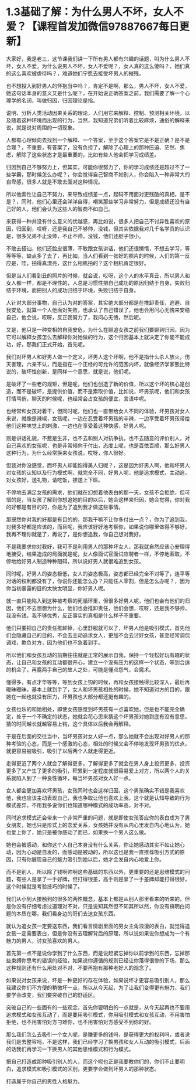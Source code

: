 # 1.3基础了解：为什么男人不坏，女人不爱？【课程首发加微信97887667每日更新】

大家好，我是老三，这节课我们讲一下所有男人都有兴趣的话题，叫为什么男人不坏，女人不爱，为什么说男人不坏，女人不爱呢？，女人真的这么傻吗？，她们真的这么喜欢被虐待吗？，难道她们宁愿去接受坏男人的摧残。

也不想投入到好男人的怀抱当中吗？，肯定不是啊，那么，男人不坏，女人不爱，她这句话本身的意义又是什么呢？，在开始说正确答案之前，我们需要了解一个心理学的名词，叫做归因，归因理论是指。

说明、分析人类活动因果关系的理论，人们用它来解释、控制、预测相关环境，以及随着这种环境而出现的行为，当然，我知道兄弟们听着比较麻烦，通俗的解释来说，就是说对周围的一切现象。

人都有心理倾向去找到一个解释、一个答案，至于这个答案它是不是正确？是不是合理？，不重要，有答案了，没有负担了，解除了心理上的那种压迫、茫然、焦虑，解除了这些状态才是最重要的，比如有些人他会把学习成绩差。

归因到自己不够努力上，但其实，可能你很努力了，你的学习成绩还是超过不了一些学霸，那时候怎么办呢？，你会觉得自己智商不如别人，你会陷入一种非常大的自卑感，很多人就是不敢去面对这种情况。

所以他索性让自己不努力，来导致成绩差一点，起码不用面对更残酷的真相，是不是？，同时，他们心里还会洋洋自得，嘲笑那些学习非常努力，但是成绩还没有自己好的人，他们会认为这些人的智商不如自己。

来获得一种并没有什么意义的优越感，再比如说，很多人把自己不讨异性喜欢的原因，归因到，哎呀，还是我自己不够帅，没钱，但其实依据我对几千名学员的认识是，很多兄弟不止没帅，不止不帅，没钱，他们还胆子很小。

不敢去搭讪，他们还脸皮很薄，不敢跟女孩讲话，他们还很懒惰，不想去学习，等等等等，缺点多了去了，再比如，当人们看到一张好的照片的时候，人们的第一反应是，哇，拍得真漂亮，这什么相机拍的？这个相机肯定很好。

但是当人们看到丑的照片的时候，就会说，哎呀，这个人的水平真丑，所以男人和女人都一样，都是不理性的，人总是习惯性把自己成功的原因归结于自身，失败归结于环境，而把别人的成功归结于环境，失败归结于自身。

人针对大部分事物，自己认为对的答案，其实绝大部分都是在推卸责任，逃避、自我安危，就算一个人他面对失败，也承认了自己错误了，他也会用问心无愧来安稳自己，他会说，哎呀，反正我努力了，我问心无愧，然后呢。

又是，他只是一种变相的自我安危，为什么在聊追女孩之前我们要聊到归因，因为它可以解释女孩怎么去解释你对她做的行为，这个归因基本上就决定了你能不能成功，好，那我们正式开始，首先呢。

我们对坏男人和好男人做一个定义，坏男人这个坏啊，他不是指什么杀人放火，伤天害理，六亲不认，而是指在一个正经的可允许的范围内坏，就像经济学家熊比特说的，破坏性创新，是同样一个意思，就是说，他们呢。

是破坏了一些老的规矩，但是呢，他们也创造了新的价值，所以这个坏的核心是创造，而不是破坏，是提供价值，而不是索取价值，比如说，坏男孩呢，他们和女孩打情骂俏，聊天的时候呢，也经常会占女孩的便宜，言语中呢。

也经常和女孩对着干，但同时呢，他们也一直带给女人不同的体验，坏男孩对女人来说，就像是辣椒，女孩呢，一边在忍受着坏男孩的辛辣，一边享受着坏男孩带给他们这种味觉上的刺激，一边也在享受着这种快感，好男人呢。

则是讲话礼貌，不惹是生非，也不去和别人对抗争执，也不去随意的评价别人，对自己喜欢的女孩呢，也是非常倾向于付出，态度上呢，也是百依百顺，那么好男人这种行为，为什么经常换来女孩说，哎呀，你人很好。

但我对你没感觉，而坏男人却能抱得美人归呢？，这是因为好男人啊，他和坏男人对女孩的认知以及行为模式啊，就完全不同，好男人呢，他是追求模式，主动追，对女孩好，送礼物，请吃饭，接送上下班。

不停地去满足女孩的需求，他们就在幻想着他表白的那一天，女孩不会拒绝，但可惜的是，当女孩了解到你想追她的目的以后，她会这样来归因，她会觉得，你对我的好都是有目的的，你是为了追到我才做这些事情。

那既然你对我的好都是有目的的，那我干嘛不让你多付出一点？，你为了追到我，对我多好都是应该的，而且呢，我应该好好地考察你，如果说你哪里做得不够好，我再不理你就是了，再说了，是你想追我，你自己想对我好。

不是我要求你对我好，我可不是利用男人的那种坏女人，那我就自然应该心安理得地接受，结果造成的局面就是呢，女人像面试官面试应聘者一样，不停地索取，不停地给好男人制造种种阻碍，所以说好男人就很难追到女孩。

同时呢，好男人的姿态极低，女人的姿态极高，姿态都已经完全不对等了，连平等对话的权利都没有了，你说你还能怎么办？只能任人宰割，但是怎么办呢？，因为你当初暴露的目的太快太明显，你好男人呢。

就一直只能陷入到这种被考察的死循环里，但很多好男人呢，他们也会有他们的归因，他们不去想想为什么，他们也会推卸责任，他们会想，哎呀，还是我不够帅，我没有钱，我不够优秀，反正事实的真相是什么样子不重要。

他们只要把自己的责任推卸掉，心里舒服就可以了，坏男人他是吸引模式，首先他们会隐藏自己的目的，不会去主动追求女人，更加不会去讨好女孩，甚至经常调侃调戏，欺负对方，因为他们也不急着到手。

所以他们和女孩互动的前期往往就是正常的展示自我，保持一个轻松好玩有趣的状态，让自己和女孩的互动都很开心，建立一个没有压力的这样一个状态，等到合适的机会了，再露两手自己的故人之处，可能是懂点怨气，会魔术。

懂得多，有点才华等等，等到女孩上钩的时候，再和女孩接触得比较深入，最后再暧昧暧昧，基本上就到手了，女人和坏男孩相处的时候，她不知道对方的目的，跟她在一起也就没有压力，坏男孩也大部分都还挺有趣的。

女孩也乐的和她相处，即使女孩感觉到坏男孩有一点喜欢她，但是也不能完全确定，处于一个不确定的状态，她就会花心思来猜这个坏男孩对她到底有没有意思，猜的时间越长就越容易上钩，这个具体以后我会再解释。

于是在后面的交往当中，当坏男孩对女人好一点，那么她就不会出现对好男人的那种考验的心态，而是一个感激的心态，相处的时候又会不停地发现坏男孩的优点，就更容易被吸引，吸引了以后两个人就走得更近。

走得更近了两个人就会了解得更多，了解得更多了就会在男人身上投资更多，投资更多了又产生了更多的吸引，积累到一定程度就很容易爱上对方，所以两个人的关系就陷入到了一种良性循环，每当坏男孩对女人好一点。

女人都会更加喜欢坏男孩，女孩同时也会这样归因，这个男孩确实不错是我喜欢他，我也应该主动表现自己，我也争取让他也喜欢上我，这个就是认知导致的行为模式差异，不用我多说你们也知道哪种模式的成功率高，对不对。

同时追求模式还会带来一个非常严重的问题，就是即使女孩答应你的表白成为了男女朋友，她也只是形式上的恋爱关系，女孩她并没有从内心里发自内心地认为，她也爱上你了，她只是被你感动了而已，如果换一个男人这么做。

她也会被感动，和你这个人自己本身没有什么关系，你让她感动其实不如让她心动，因为心动是自发的，而感动是被动的，所以这也是我一直推荐吸引方式的原因，只有你展现自己的魅力吸引到她以后，她才会发自内心地爱上你。

而不是别人，所以除了钱啊帅啊这些基础的东西以外，更重要的还是思维模式的问题，有些人是拿了一手好牌，但打得很差，高手则是拿了一手差牌却能打得很好，这个时候就是考验技巧的时候了。

我们从小到大接触到的很多的两性概念，基本上都是从别人那里看来的听来的，但是你没有仔细考虑过道理对不对，只是说知其然但不知其所以然，你没有搞明白问题的本质在哪，我们看身边的哥们去送女孩东西。

就认为追女孩一定要送东西，我们看言情剧里面的男女主角浪漫的表白，就觉得追女孩一定需要表白，但是你没有去理解背后的原理，所以说如果说你想成为一个有魅力的男人，讨女孩喜欢的男人。

首先第一点不是说你学到了什么东西，而是说赶紧忘掉你以前学到的东西，忘掉那些束缚你思考的错误的经验，如果说你遵循的规则已经让你落得很惨的下场，那么这种规则还有什么用处对不对，不要再抱有那种老好人的观念了。

如果说对女孩来说，坏是一种更好的存在体验，如果说坏才更容易吸引别人，那么我建议你们不方便的稍微坏一点，所以从今天起，为了让我们变得更有魅力，我们要学会改变，我们要突破自己的舒适区。

突破自己的一些固有的一些观念，首先你要明白的一点就是，从今天起再也不要用追求模式和女孩互动了，而是要用吸引模式，你用吸引模式和女孩互动，不用害怕拒绝，也不用害怕对方刁难你，也不用害怕对方感受不到你的好。

那么我们怎么去吸引一个女人呢，是赚更多的钱吗，是获得更大的权利吗，或者说我们是去整容吗，不是这样，我们已经学习了换男孩和女人互动的吸引模式，后面的话我们再学习一下换男人的其他思维模式和行为模式。

把自己打造成那种吸引别人的人，而这个呢也正是我要教你们的，你们不止要明白，追求模式和吸引模式的区别，更要学会做到坏男人的那种状态。

打造属于你自己的男性人格魅力。